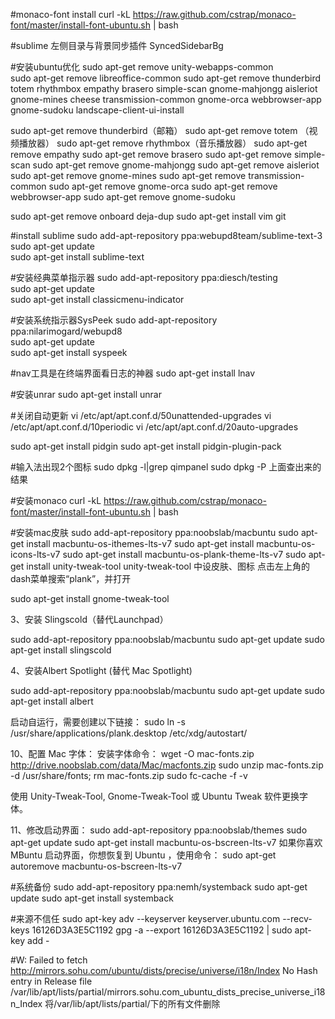 
#monaco-font install
curl -kL https://raw.github.com/cstrap/monaco-font/master/install-font-ubuntu.sh | bash


#sublime 左侧目录与背景同步插件
SyncedSidebarBg

#安装ubuntu优化
sudo apt-get remove unity-webapps-common  
sudo apt-get remove libreoffice-common
sudo apt-get remove thunderbird totem rhythmbox empathy brasero simple-scan gnome-mahjongg aisleriot gnome-mines cheese transmission-common gnome-orca webbrowser-app gnome-sudoku  landscape-client-ui-install

sudo apt-get remove thunderbird（邮箱）
 sudo apt-get remove  totem （视频播放器）
 sudo apt-get remove rhythmbox（音乐播放器）
 sudo apt-get remove empathy
 sudo apt-get remove brasero
 sudo apt-get remove simple-scan
 sudo apt-get remove gnome-mahjongg
 sudo apt-get remove aisleriot
 sudo apt-get remove gnome-mines
 sudo apt-get remove transmission-common
 sudo apt-get remove gnome-orca
 sudo apt-get remove webbrowser-app
 sudo apt-get remove gnome-sudoku


sudo apt-get remove onboard deja-dup
sudo apt-get install vim git

#install sublime
sudo add-apt-repository ppa:webupd8team/sublime-text-3    
sudo apt-get update    
sudo apt-get install sublime-text  

#安装经典菜单指示器
sudo add-apt-repository ppa:diesch/testing  
sudo apt-get update  
sudo apt-get install classicmenu-indicator


#安装系统指示器SysPeek
sudo add-apt-repository ppa:nilarimogard/webupd8    
sudo apt-get update    
sudo apt-get install syspeek

#nav工具是在终端界面看日志的神器
sudo apt-get install lnav

#安装unrar
sudo apt-get install unrar


#关闭自动更新
vi /etc/apt/apt.conf.d/50unattended-upgrades
vi /etc/apt/apt.conf.d/10periodic
vi /etc/apt/apt.conf.d/20auto-upgrades


sudo apt-get install pidgin
sudo apt-get install pidgin-plugin-pack



#输入法出现2个图标
sudo dpkg -l|grep qimpanel
sudo dpkg -P 上面查出来的结果


#安装monaco
curl -kL https://raw.github.com/cstrap/monaco-font/master/install-font-ubuntu.sh | bash

#安装mac皮肤
sudo add-apt-repository ppa:noobslab/macbuntu
sudo apt-get install  macbuntu-os-ithemes-lts-v7
sudo apt-get install  macbuntu-os-icons-lts-v7
sudo apt-get install macbuntu-os-plank-theme-lts-v7
sudo apt-get install unity-tweak-tool
unity-tweak-tool 中设皮肤、图标
点击左上角的dash菜单搜索“plank”，并打开

sudo apt-get install gnome-tweak-tool

3、安装 Slingscold（替代Launchpad）

sudo add-apt-repository ppa:noobslab/macbuntu
sudo apt-get update
sudo apt-get install slingscold

4、安装Albert Spotlight (替代 Mac Spotlight)

sudo add-apt-repository ppa:noobslab/macbuntu
sudo apt-get update
sudo apt-get install albert

启动自运行，需要创建以下链接：
sudo ln -s /usr/share/applications/plank.desktop /etc/xdg/autostart/

10、配置 Mac 字体：
安装字体命令：
wget -O mac-fonts.zip http://drive.noobslab.com/data/Mac/macfonts.zip
sudo unzip mac-fonts.zip -d /usr/share/fonts; rm mac-fonts.zip
sudo fc-cache -f -v

使用 Unity-Tweak-Tool, Gnome-Tweak-Tool 或 Ubuntu Tweak 软件更换字体。

11、修改启动界面：
sudo add-apt-repository ppa:noobslab/themes
sudo apt-get update
sudo apt-get install macbuntu-os-bscreen-lts-v7
如果你喜欢 MBuntu 启动界面，你想恢复到 Ubuntu ，使用命令：
sudo apt-get autoremove macbuntu-os-bscreen-lts-v7

#系统备份
sudo add-apt-repository ppa:nemh/systemback
sudo apt-get update
sudo apt-get install systemback

#来源不信任
sudo apt-key adv --keyserver keyserver.ubuntu.com --recv-keys 16126D3A3E5C1192
gpg -a --export 16126D3A3E5C1192 | sudo apt-key add -

#W: Failed to fetch http://mirrors.sohu.com/ubuntu/dists/precise/universe/i18n/Index  No Hash entry in Release file /var/lib/apt/lists/partial/mirrors.sohu.com_ubuntu_dists_precise_universe_i18n_Index
将/var/lib/apt/lists/partial/下的所有文件删除
